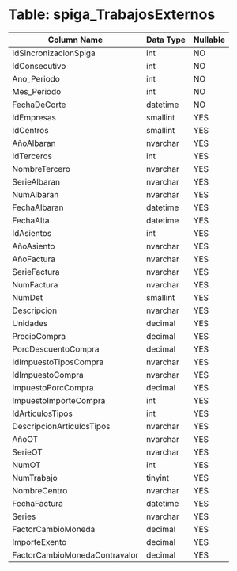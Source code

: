 # Table: spiga_TrabajosExternos

| Column Name | Data Type | Nullable |
|-------------|-----------|----------|
| IdSincronizacionSpiga | int | NO |
| IdConsecutivo | int | NO |
| Ano_Periodo | int | NO |
| Mes_Periodo | int | NO |
| FechaDeCorte | datetime | NO |
| IdEmpresas | smallint | YES |
| IdCentros | smallint | YES |
| AñoAlbaran | nvarchar | YES |
| IdTerceros | int | YES |
| NombreTercero | nvarchar | YES |
| SerieAlbaran | nvarchar | YES |
| NumAlbaran | nvarchar | YES |
| FechaAlbaran | datetime | YES |
| FechaAlta | datetime | YES |
| IdAsientos | int | YES |
| AñoAsiento | nvarchar | YES |
| AñoFactura | nvarchar | YES |
| SerieFactura | nvarchar | YES |
| NumFactura | nvarchar | YES |
| NumDet | smallint | YES |
| Descripcion | nvarchar | YES |
| Unidades | decimal | YES |
| PrecioCompra | decimal | YES |
| PorcDescuentoCompra | decimal | YES |
| IdImpuestoTiposCompra | nvarchar | YES |
| IdImpuestoCompra | nvarchar | YES |
| ImpuestoPorcCompra | decimal | YES |
| ImpuestoImporteCompra | int | YES |
| IdArticulosTipos | int | YES |
| DescripcionArticulosTipos | nvarchar | YES |
| AñoOT | nvarchar | YES |
| SerieOT | nvarchar | YES |
| NumOT | int | YES |
| NumTrabajo | tinyint | YES |
| NombreCentro | nvarchar | YES |
| FechaFactura | datetime | YES |
| Series | nvarchar | YES |
| FactorCambioMoneda | decimal | YES |
| ImporteExento | decimal | YES |
| FactorCambioMonedaContravalor | decimal | YES |

